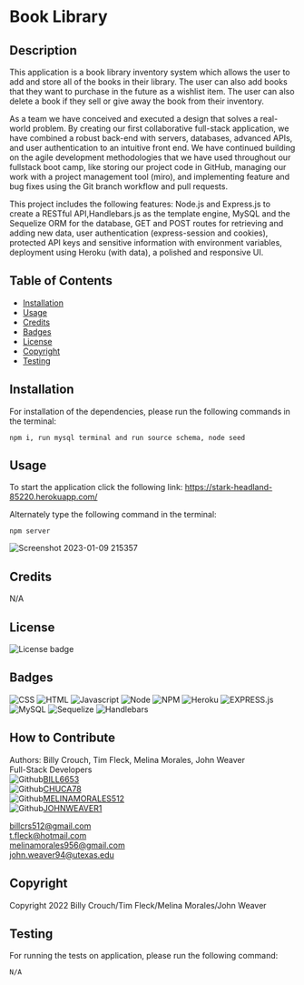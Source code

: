 # Book Library

## Description

This application is a book library inventory system which allows the user to add and store all of the books in their library. The user can also add books that they want to purchase in the future as a wishlist item. The user can also delete a book if they sell or give away the book from their inventory.

As a team we have conceived and executed a design that solves a real-world problem. By creating our first collaborative full-stack application, we have combined a robust back-end with servers, databases, advanced APIs, and user authentication to an intuitive front end. We have continued building on the agile development methodologies that we have used throughout our fullstack boot camp, like storing our project code in GitHub, managing our work with a project management tool (miro), and implementing feature and bug fixes using the Git branch workflow and pull requests.

This project includes the following features:
Node.js and Express.js to create a RESTful API,Handlebars.js as the template engine, MySQL and the Sequelize ORM for the database, GET and POST routes for retrieving and adding new data, user authentication (express-session and cookies), protected API keys and sensitive information with environment variables, deployment using Heroku (with data), a polished and responsive UI.

## Table of Contents

- [Installation](#installation)
- [Usage](#usage)
- [Credits](#credits)
- [Badges](#badges)
- [License](#license)
- [Copyright](#copyright)
- [Testing](#testing)

## Installation

For installation of the dependencies, please run the following commands in the terminal:

```
npm i, run mysql terminal and run source schema, node seed
```

## Usage

To start the application click the following link:
https://stark-headland-85220.herokuapp.com/

Alternately type the following command in the terminal:

```
npm server
```
![Screenshot 2023-01-09 215357](https://user-images.githubusercontent.com/97859682/211451202-10c82de3-4b1d-4a7d-8934-63aa512436c7.png)

## Credits

N/A

## License

![License badge](https://img.shields.io/badge/license-MIT-blue.svg)

## Badges

![CSS](https://img.shields.io/badge/CSS3-1572B6?style=for-the-badge&logo=css3&logoColor=white)
![HTML](https://img.shields.io/badge/HTML5-E34F26?style=for-the-badge&logo=html5&logoColor=white)
![Javascript](https://img.shields.io/badge/JavaScript-323330?style=for-the-badge&logo=javascript&logoColor=F7DF1E)
![Node](https://img.shields.io/badge/Node.js-43853D?style=for-the-badge&logo=node.js&logoColor=white)
![NPM](https://img.shields.io/badge/npm-yellow?style=for-the-badge&logo=NPM)
![Heroku](https://img.shields.io/badge/Heroku-purple?style=for-the-badge&logo=heroku)
![EXPRESS.js](https://img.shields.io/badge/express-JS-yellow?style=for-the-badge&logo=experts-exchange)
![MySQL](https://img.shields.io/badge/MySQL-005C84?style=for-the-badge&logo=mysql&logoColor=white)
![Sequelize](https://img.shields.io/badge/sequelize-323330?style=for-the-badge&logo=sequelize&logoColor=blue)
![Handlebars](https://img.shields.io/badge/Handlebars.js-f0772b?style=for-the-badge&logo=handlebarsdotjs&logoColor=black)

## How to Contribute

Authors: Billy Crouch, Tim Fleck, Melina Morales, John Weaver<br />
Full-Stack Developers<br />
![Github](https://img.shields.io/badge/GitHub-100000?style=for-the-badge&logo=github&logoColor=white)[BILL6653](https://github.com/Bill6653)<br /> ![Github](https://img.shields.io/badge/GitHub-100000?style=for-the-badge&logo=github&logoColor=white)[CHUCA78](https://github.com/CHUCA78)<br /> ![Github](https://img.shields.io/badge/GitHub-100000?style=for-the-badge&logo=github&logoColor=white)[MELINAMORALES512](https://github.com/MELINAMORALES512)<br />![Github](https://img.shields.io/badge/GitHub-100000?style=for-the-badge&logo=github&logoColor=white)[JOHNWEAVER1](https://github.com/JOHNWEAVER1)<br />

billcrs512@gmail.com<br /> t.fleck@hotmail.com<br /> melinamorales956@gmail.com<br /> john.weaver94@utexas.edu

## Copyright

Copyright 2022 Billy Crouch/Tim Fleck/Melina Morales/John Weaver

## Testing

For running the tests on application, please run the following command:

```
N/A
```
